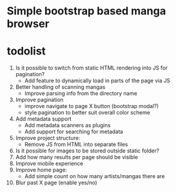 # Simple bootstrap based manga browser

# todolist
1. Is it possible to switch from static HTML rendering into JS for pagination?
    * Add feature to dynamically load in parts of the page via JS
2. Better handling of scanning mangas
    * Improve parsing info from the directory name
3. Improve pagination
    * improve navigate to page X button (bootstrap modal?)
    * style pagination to better suit overall color scheme
4. Add metadata support
    * Add metadata scanners as plugins
    * Add support for searching for metadata
5. Improve project structure:
    * Remove JS from HTML into separate files
6. Is it possible for images to be stored outside static folder?
7. Add how many results per page should be visible
8. Improve mobile experience
9. Improve home page:
    * Add simple count on how many artists/mangas there are
10. Blur past X page (enable yes/no)